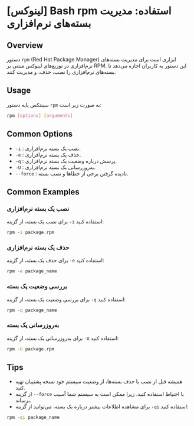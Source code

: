 # [لینوکس] Bash rpm استفاده: مدیریت بسته‌های نرم‌افزاری

## Overview
دستور `rpm` (Red Hat Package Manager) ابزاری است برای مدیریت بسته‌های نرم‌افزاری در توزیع‌های لینوکس مبتنی بر RPM. این دستور به کاربران اجازه می‌دهد تا بسته‌های نرم‌افزاری را نصب، حذف، و مدیریت کنند.

## Usage
سینتکس پایه دستور `rpm` به صورت زیر است:

```bash
rpm [options] [arguments]
```

## Common Options
- `-i` : نصب یک بسته نرم‌افزاری.
- `-e` : حذف یک بسته نرم‌افزاری.
- `-q` : پرسش درباره وضعیت یک بسته نرم‌افزاری.
- `-U` : به‌روزرسانی یک بسته نرم‌افزاری.
- `--force` : نادیده گرفتن برخی از خطاها و نصب بسته.

## Common Examples
### نصب یک بسته نرم‌افزاری
برای نصب یک بسته، از گزینه `-i` استفاده کنید:

```bash
rpm -i package.rpm
```

### حذف یک بسته نرم‌افزاری
برای حذف یک بسته، از گزینه `-e` استفاده کنید:

```bash
rpm -e package_name
```

### بررسی وضعیت یک بسته
برای بررسی وضعیت یک بسته، از گزینه `-q` استفاده کنید:

```bash
rpm -q package_name
```

### به‌روزرسانی یک بسته
برای به‌روزرسانی یک بسته، از گزینه `-U` استفاده کنید:

```bash
rpm -U package.rpm
```

## Tips
- همیشه قبل از نصب یا حذف بسته‌ها، از وضعیت سیستم خود نسخه پشتیبان تهیه کنید.
- از گزینه `--force` با احتیاط استفاده کنید، زیرا ممکن است به سیستم شما آسیب برساند.
- برای مشاهده اطلاعات بیشتر درباره یک بسته، می‌توانید از گزینه `-qi` استفاده کنید:

```bash
rpm -qi package_name
```